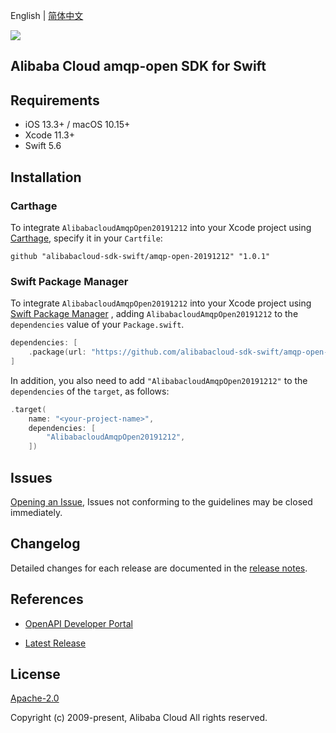 English | [简体中文](README-CN.md)

![](https://aliyunsdk-pages.alicdn.com/icons/AlibabaCloud.svg)

## Alibaba Cloud amqp-open SDK for Swift

## Requirements

- iOS 13.3+ / macOS 10.15+
- Xcode 11.3+
- Swift 5.6

## Installation

### Carthage

To integrate `AlibabacloudAmqpOpen20191212` into your Xcode project using [Carthage](https://github.com/Carthage/Carthage), specify it in your `Cartfile`:

```ogdl
github "alibabacloud-sdk-swift/amqp-open-20191212" "1.0.1"
```

### Swift Package Manager

To integrate `AlibabacloudAmqpOpen20191212` into your Xcode project using [Swift Package Manager](https://swift.org/package-manager/) , adding `AlibabacloudAmqpOpen20191212` to the `dependencies` value of your `Package.swift`.

```swift
dependencies: [
    .package(url: "https://github.com/alibabacloud-sdk-swift/amqp-open-20191212.git", from: "1.0.1")
]
```

In addition, you also need to add `"AlibabacloudAmqpOpen20191212"` to the `dependencies` of the `target`, as follows:

```swift
.target(
    name: "<your-project-name>",
    dependencies: [
        "AlibabacloudAmqpOpen20191212",
    ])
```

## Issues

[Opening an Issue](https://github.com/alibabacloud-sdk-swift/amqp-open-20191212/issues/new), Issues not conforming to the guidelines may be closed immediately.

## Changelog

Detailed changes for each release are documented in the [release notes](./ChangeLog.txt).

## References

* [OpenAPI Developer Portal](https://next.api.alibabacloud.com/home)
- [Latest Release](https://github.com/alibabacloud-sdk-swift/amqp-open-20191212)

## License

[Apache-2.0](http://www.apache.org/licenses/LICENSE-2.0)

Copyright (c) 2009-present, Alibaba Cloud All rights reserved.
